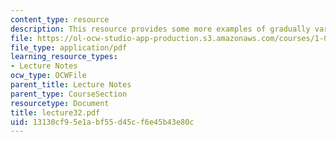 ```yaml
---
content_type: resource
description: This resource provides some more examples of gradually varied flow profiles.
file: https://ol-ocw-studio-app-production.s3.amazonaws.com/courses/1-060-engineering-mechanics-ii-spring-2006/13130cf95e1abf55d45cf6e45b43e80c_lecture32.pdf
file_type: application/pdf
learning_resource_types:
- Lecture Notes
ocw_type: OCWFile
parent_title: Lecture Notes
parent_type: CourseSection
resourcetype: Document
title: lecture32.pdf
uid: 13130cf9-5e1a-bf55-d45c-f6e45b43e80c
---
```

